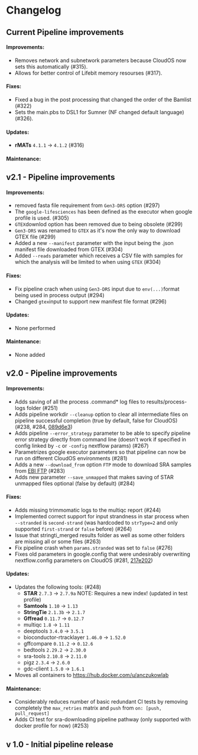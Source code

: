 # Changelog

## Current Pipeline improvements
#### Improvements:
 - Removes network and subnetwork parameters because CloudOS now sets this automatically (#315).
 - Allows for better control of Lifebit memory resourses (#317).

#### Fixes:
- Fixed a bug in the post processing that changed the order of the Bamlist (#322)
- Sets the main.pbs to DSL1 for Sumner (NF changed default language) (#326).

#### Updates:
 - **rMATs** `4.1.1` -> `4.1.2` (#316)

#### Maintenance:

## v2.1 - Pipeline improvements

#### Improvements:
- removed fasta file requirement from `Gen3-DRS` option (#297)
- The `google-lifesciences` has been defined as the executor when google profile is used. (#305)
- `GTEX`downlod option has been removed due to being obsolete (#299)
- `Gen3-DRS` was renamed to `GTEX` as it's now the only way to download GTEX file (#299)
- Added a new `--manifest` parameter with the input being the .json manifest file downloaded from GTEX (#304)
- Added `--reads` parameter which receives a CSV file with samples for which the analysis will be limited to when using `GTEX` (#304)


#### Fixes:
- Fix pipeline crach when using `Gen3-DRS` input due to `env(...)`format being used in process output (#294)
- Changed `gtex`input to support new manifest file format (#296)

#### Updates:
- None performed

#### Maintenance:
- None added


## v2.0 - Pipeline improvements
#### Improvements:
 - Adds saving of all the process .command* log files to results/process-logs folder (#251)
 - Adds pipeline workdir `--cleanup` option to clear all intermediate files on pipeline successful completion (true by default, false for CloudOS) (#238, #284, [089d6e3](https://github.com/TheJacksonLaboratory/splicing-pipelines-nf/pull/245/commits/3b71e038b186bb2bc92debacb02aede7b5dae917))
 - Adds pipeline `--error_strategy` parameter to be able to specify pipeline error strategy directly from command line (doesn't work if specified in config linked by `-c` or `-config` nextflow params) (#267)
 - Parametrizes google executor parameters so that pipeline can now be run on different CloudOS environments (#281)
 - Adds a new `--download_from` option `FTP` mode to download SRA samples from [EBI FTP](https://ftp.sra.ebi.ac.uk/vol1/fastq/) (#283)
- Adds new parameter `--save_unmapped` that makes saving of STAR unmapped files optional (false by default) (#284)

#### Fixes:
 - Adds missing trimmomatic logs to the multiqc report (#244)
 - Implemented correct support for input strandness in star process when `--stranded` is `second-strand` (was hardcoded to `strType=2` and only supported `first-strand` or `false` before) (#264)
 - Issue that stringti_merged results folder as well as some other folders are missing all or some files (#263)
 - Fix pipeline crash when `params.stranded` was set to `false` (#276)
 - Fixes old parameters in google.config that were undesirably overwriting nextflow.config parameters on CloudOS (#281, [217e202](https://github.com/TheJacksonLaboratory/splicing-pipelines-nf/pull/245/commits/217e202cab3264c9d2d4cafe80b2476a2d837a85))
 
#### Updates:
 - Updates the following tools: (#248)
   - **STAR** `2.7.3` -> `2.7.9a` NOTE: Requires a new index! (updated in test profile)
   - **Samtools** `1.10` -> `1.13`
   - **StringTie** `2.1.3b` -> `2.1.7`
   - **Gffread** `0.11.7` -> `0.12.7`
   - multiqc `1.8` -> `1.11`
   - deeptools `3.4.0` -> `3.5.1`
   - bioconductor-rtracklayer `1.46.0` -> `1.52.0`
   - gffcompare `0.11.2` -> `0.12.6`
   - bedtools `2.29.2` -> `2.30.0`
   - sra-tools `2.10.8` -> `2.11.0`
   - pigz `2.3.4` -> `2.6.0`
   - gdc-client `1.5.0` -> `1.6.1`
 - Moves all containers to https://hub.docker.com/u/anczukowlab

#### Maintenance:
 - Considerably reduces number of basic redundant CI tests by removing completely the `max_retries` matrix and `push` from `on: [push, pull_request]`
 - Adds CI test for sra-downloading pipeline pathway (only supported with docker profile for now) (#253)

 
## v 1.0 - Initial pipeline release
